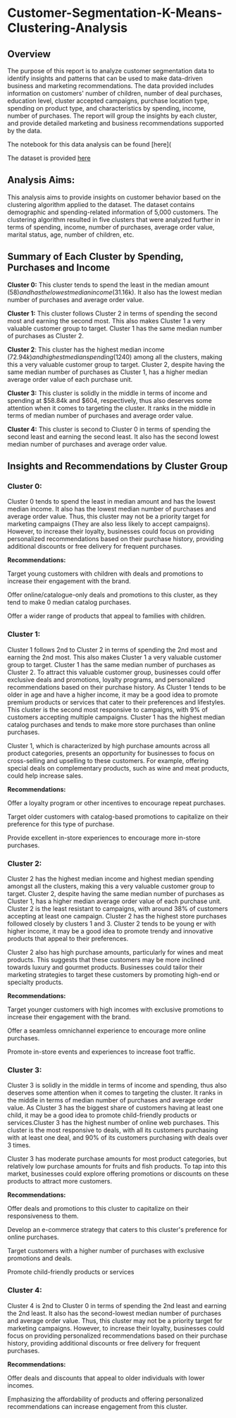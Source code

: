 # Customer-Segmentation-K-Means-Clustering-Analysis

## Overview
The purpose of this report is to analyze customer segmentation data to identify insights and patterns that can be used to make data-driven business and marketing recommendations. The data provided includes information on customers' number of children, number of deal purchases, education level, cluster accepted campaigns, purchase location type, spending on product type, and characteristics by spending, income, number of purchases. The report will group the insights by each cluster, and provide detailed marketing and business recommendations supported by the data. 

The notebook for this data analysis can be found [here](

The dataset is provided [here](https://github.com/yurijeon-g/Customer-Segmentation-K-Means-Clustering-Analysis/blob/main/customer_marketing_data.csv)

## Analysis Aims:

This analysis aims to provide insights on customer behavior based on the clustering algorithm applied to the dataset. The dataset contains demographic and spending-related information of 5,000 customers. The clustering algorithm resulted in five clusters that were analyzed further in terms of spending, income, number of purchases, average order value, marital status, age, number of children, etc. 

## Summary of Each Cluster by Spending, Purchases and Income

**Cluster 0:** This cluster tends to spend the least in the median amount ($58) and has the lowest median income ($31.16k). It also has the lowest median number of purchases and average order value.

**Cluster 1:** This cluster follows Cluster 2 in terms of spending the second most and earning the second most. This also makes Cluster 1 a very valuable customer group to target. Cluster 1 has the same median number of purchases as Cluster 2.

**Cluster 2**: This cluster has the highest median income ($72.94k) and highest median spending ($1240) among all the clusters, making this a very valuable customer group to target. Cluster 2, despite having the same median number of purchases as Cluster 1, has a higher median average order value of each purchase unit.

**Cluster 3:** This cluster is solidly in the middle in terms of income and spending at $58.84k and $604, respectively, thus also deserves some attention when it comes to targeting the cluster. It ranks in the middle in terms of median number of purchases and average order value.

**Cluster 4:** This cluster is second to Cluster 0 in terms of spending the second least and earning the second least. It also has the second lowest median number of purchases and average order value.

## Insights and Recommendations by Cluster Group

### Cluster 0:

Cluster 0 tends to spend the least in median amount and has the lowest median income. It also has the lowest median number of purchases and average order value. Thus, this cluster may not be a priority target for marketing campaigns (They are also less likely to accept campaigns). However, to increase their loyalty, businesses could focus on providing personalized recommendations based on their purchase history, providing additional discounts or free delivery for frequent purchases. 

**Recommendations:**

Target young customers with children with deals and promotions to increase their engagement with the brand.

Offer online/catalogue-only deals and promotions to this 
cluster, as they tend to make 0 median catalog purchases.

Offer a wider range of products that appeal to families with children.


### Cluster 1:

Cluster 1 follows 2nd to Cluster 2 in terms of spending the 2nd most and earning the 2nd most. This also makes Cluster 1 a very valuable customer group to target. Cluster 1 has the same median number of purchases as Cluster 2. To attract this valuable customer group, businesses could offer exclusive deals and promotions, loyalty programs, and personalized recommendations based on their purchase history. As Cluster 1 tends to be older in age and have a higher income, it may be a good idea to promote premium products or services that cater to their preferences and lifestyles. This cluster is the second most responsive to campaigns, with 9% of customers accepting multiple campaigns. Cluster 1 has the highest median catalog purchases and tends to make more store purchases than online purchases.

Cluster 1, which is characterized by high purchase amounts across all product categories, presents an opportunity for businesses to focus on cross-selling and upselling to these customers. For example, offering special deals on complementary products, such as wine and meat products, could help increase sales.

**Recommendations:**

Offer a loyalty program or other incentives to encourage repeat purchases.

Target older customers with catalog-based promotions to capitalize on their preference for this type of purchase.

Provide excellent in-store experiences to encourage more in-store purchases.

### Cluster 2:

Cluster 2 has the highest median income and highest median spending amongst all the clusters, making this a very valuable customer group to target. Cluster 2, despite having the same median number of purchases as Cluster 1, has a higher median average order value of each purchase unit. Cluster 2 is the least resistant to campaigns, with around 38% of customers accepting at least one campaign. Cluster 2 has the highest store purchases followed closely by clusters 1 and 3. Cluster 2 tends to be young er with higher income, it may be a good idea to promote trendy and innovative products that appeal to their preferences.

Cluster 2 also has high purchase amounts, particularly for wines and meat products. This suggests that these customers may be more inclined towards luxury and gourmet products. Businesses could tailor their marketing strategies to target these customers by promoting high-end or specialty products.

**Recommendations:**

Target younger customers with high incomes with exclusive promotions to increase their engagement with the brand.

Offer a seamless omnichannel experience to encourage more online purchases.

Promote in-store events and experiences to increase foot traffic.

### Cluster 3:

Cluster 3 is solidly in the middle in terms of income and spending, thus also deserves some attention when it comes to targeting the cluster. It ranks in the middle in terms of median number of purchases and average order value. As Cluster 3 has the biggest share of customers having at least one child, it may be a good idea to promote child-friendly products or services.Cluster 3 has the highest number of online web purchases. This cluster is the most responsive to deals, with all its customers purchasing with at least one deal, and 90% of its customers purchasing with deals over 3 times.

Cluster 3 has moderate purchase amounts for most product categories, but relatively low purchase amounts for fruits and fish products. To tap into this market, businesses could explore offering promotions or discounts on these products to attract more customers.

**Recommendations:**

Offer deals and promotions to this cluster to capitalize on their responsiveness to them.

Develop an e-commerce strategy that caters to this cluster's preference for online purchases.

Target customers with a higher number of purchases with exclusive promotions and deals.

Promote child-friendly products or services

### Cluster 4:

Cluster 4 is 2nd to Cluster 0 in terms of spending the 2nd least and earning the 2nd least. It also has the second-lowest median number of purchases and average order value. Thus, this cluster may not be a priority target for marketing campaigns. However, to increase their loyalty, businesses could focus on providing personalized recommendations based on their purchase history, providing additional discounts or free delivery for frequent purchases.

**Recommendations:**

Offer deals and discounts that appeal to older individuals with lower incomes. 

Emphasizing the affordability of products and offering personalized recommendations can increase engagement from this cluster. 
